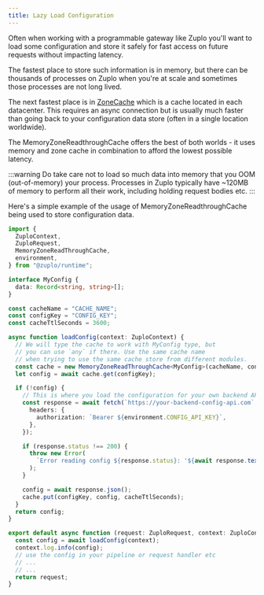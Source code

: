 ```yaml
---
title: Lazy Load Configuration
---
```


Often when working with a programmable gateway like Zuplo you'll want to load
some configuration and store it safely for fast access on future requests
without impacting latency.

The fastest place to store such information is in memory, but there can be
thousands of processes on Zuplo when you're at scale and sometimes those
processes are not long lived.

The next fastest place is in [ZoneCache](/docs/articles/zone-cache) which is a
cache located in each datacenter. This requires an async connection but is
usually much faster than going back to your configuration data store (often in a
single location worldwide).

The MemoryZoneReadthroughCache offers the best of both worlds - it uses memory
and zone cache in combination to afford the lowest possible latency.

:::warning Do take care not to load so much data into memory that you OOM
(out-of-memory) your process. Processes in Zuplo typically have ~120MB of memory
to perform all their work, including holding request bodies etc. :::

Here's a simple example of the usage of MemoryZoneReadthroughCache being used to
store configuration data.

```ts
import {
  ZuploContext,
  ZuploRequest,
  MemoryZoneReadThroughCache,
  environment,
} from "@zuplo/runtime";

interface MyConfig {
  data: Record<string, string>[];
}

const cacheName = "CACHE_NAME";
const configKey = "CONFIG_KEY";
const cacheTtlSeconds = 3600;

async function loadConfig(context: ZuploContext) {
  // We will type the cache to work with MyConfig type, but
  // you can use `any` if there. Use the same cache name
  // when trying to use the same cache store from different modules.
  const cache = new MemoryZoneReadThroughCache<MyConfig>(cacheName, context);
  let config = await cache.get(configKey);

  if (!config) {
    // This is where you load the configuration for your own backend API
    const response = await fetch(`https://your-backend-config-api.com`, {
      headers: {
        authorization: `Bearer ${environment.CONFIG_API_KEY}`,
      },
    });

    if (response.status !== 200) {
      throw new Error(
        `Error reading config ${response.status}: '${await response.text()}'`
      );
    }

    config = await response.json();
    cache.put(configKey, config, cacheTtlSeconds);
  }
  return config;
}

export default async function (request: ZuploRequest, context: ZuploContext) {
  const config = await loadConfig(context);
  context.log.info(config);
  // use the config in your pipeline or request handler etc
  // ...
  // ...
  return request;
}
```
